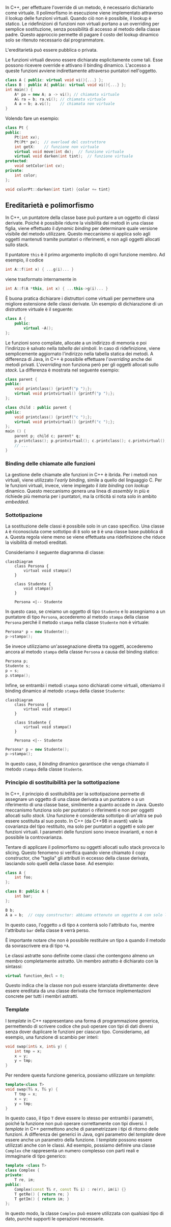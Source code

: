 In C++, per effettuare l'override di un metodo, è necessario dichiararlo come virtuale. Il polimorfismo in esecuzione viene implementato attraverso il lookup delle funzioni virtuali. Quando ciò non è possibile, il lookup è statico. Le ridefinizioni di funzioni non virtuali portano a un overriding per semplice sostituzione, senza possibilità di accesso al metodo della classe padre. Questo approccio permette di pagare il costo del lookup dinamico solo se ritenuto necessario dal programmatore.

L'ereditarietà può essere pubblica o privata.

Le funzioni virtuali devono essere dichiarate esplicitamente come tali. Esse possono ricevere override e attivano il binding dinamico. L'accesso a queste funzioni avviene indirettamente attraverso puntatori nell'oggetto.


```cpp
class A { public: virtual void vi(){...} };
class B : public A{ public: virtual void vi(){...} };
int main() {
	A* pa = new A; a -> vi(); // chiamata virtuale
	A& ra = b; ra.vi(); // chiamata virtuale
	A a = b; a.vi();    // chiamata non virtuale
}
```

Volendo fare un esempio:

```cpp
class Pt {
public:
	Pt(int xv);
	Pt(Pt* pv);  // overload del costruttore
	int getX:    // funzione non virtuale
	virtual void move(int dx);  // funzione virtuale
	virtual void darken(int tint);  // funzione virtuale 
protected:
	void setColor(int cv);
private:
	int color;
};
```

```cpp
void colorPt::darken(int tint) {color += tint}
```


## Ereditarietà e polimorfismo

In C++, un puntatore della classe base può puntare a un oggetto di classi derivate. Poiché è possibile ridurre la visibilità dei metodi in una classe figlia, viene effettuato il *dynamic binding* per determinare quale versione visibile del metodo utilizzare. Questo meccanismo si applica solo agli oggetti mantenuti tramite puntatori o riferimenti, e non agli oggetti allocati sullo stack.

Il puntatore `this` è il primo argomento implicito di ogni funzione membro. Ad esempio, il codice

```cpp
int A::f(int x) { ...g(i)... }
```

viene trasformato internamente in

```cpp
int A::f(A *this, int x) { ...this->g(i)... }
```

È buona pratica dichiarare i distruttori come virtuali per permettere una migliore estensione delle classi derivate. Un esempio di dichiarazione di un distruttore virtuale è il seguente:

```cpp
class A {
    public:
        virtual ~A();
};
```

Le funzioni sono compilate, allocate a un indirizzo di memoria e poi l'indirizzo è salvato nella *tabella dei simboli*. In caso di ridefinizione, viene semplicemente aggiornato l'indirizzo nella tabella statica dei metodi. A differenza di Java, in C++ è possibile effettuare l'*overriding* anche dei metodi privati. L'*overriding* non funziona però per gli oggetti allocati sullo *stack*. La differenza è mostrata nel seguente esempio:

```cpp
class parent {
public:
	void printclass() {printf("p ");};
	virtual void printvirtual() {printf("p ");};
};

class child : public parent {
public:
	void printclass() {printf("c ");};
	virtual void printvirtual() {printf("c ");};
};
main () {
	parent p; child c; parent* q;
	p.printclass(); p.printvirtual(); c.printclass(); c.printvirtual();
	// ...
}
```


### Binding delle chiamate alle funzioni

La gestione delle chiamate alle funzioni in C++ è ibrida. Per i metodi non virtuali, viene utilizzato l'*early binding*, simile a quello del linguaggio C. Per le funzioni virtuali, invece, viene impiegato il *late binding* con *lookup* dinamico. Questo meccanismo genera una linea di *assembly* in più e richiede più memoria per i puntatori, ma la criticità si nota solo in ambito *embedded*.

### Sottotipazione

La sostituzione delle classi è possibile solo in un caso specifico. Una classe `A` è riconosciuta come sottotipo di `B` solo se `B` è una classe base pubblica di `A`. Questa regola viene meno se viene effettuata una ridefinizione che riduce la visibilità di metodi ereditati.

Consideriamo il seguente diagramma di classe:

```mermaid
classDiagram
    class Persona {
        virtual void stampa()
    }

    class Studente {
        void stampa()
    }

    Persona <|-- Studente
```

In questo caso, se creiamo un oggetto di tipo `Studente` e lo assegniamo a un puntatore di tipo `Persona`, accederemo al metodo `stampa` della classe `Persona` perché il metodo `stampa` nella classe `Studente` non è virtuale:

```cpp
Persona* p = new Studente();
p->stampa();
```

Se invece utilizziamo un'assegnazione diretta tra oggetti, accederemo ancora al metodo `stampa` della classe `Persona` a causa del binding statico:

```cpp
Persona p;
Studente s;
p = s;
p.stampa();
```

Infine, se entrambi i metodi `stampa` sono dichiarati come virtuali, otteniamo il binding dinamico al metodo `stampa` della classe `Studente`:

```mermaid
classDiagram
    class Persona {
        virtual void stampa()
    }

    class Studente {
        virtual void stampa()
    }

    Persona <|-- Studente
```

```cpp
Persona* p = new Studente();
p->stampa();
```

In questo caso, il *binding* dinamico garantisce che venga chiamato il metodo `stampa` della classe `Studente`.

### Principio di sostituibilità per la sottotipazione

In C++, il principio di sostituibilità per la sottotipazione permette di assegnare un oggetto di una classe derivata a un puntatore o a un riferimento di una classe base, similmente a quanto accade in Java. Questo meccanismo funziona solo per puntatori o riferimenti e non per oggetti allocati sullo *stack*. Una funzione è considerata sottotipo di un'altra se può essere sostituita al suo posto. In C++ (da C++98 in avanti) vale la covarianza del tipo restituito, ma solo per puntatori a oggetti e solo per funzioni virtuali. I parametri delle funzioni sono invece invarianti, e non è possibile la controvarianza.

Tentare di applicare il polimorfismo su oggetti allocati sullo stack provoca lo slicing. Questo fenomeno si verifica quando viene chiamato il copy constructor, che "taglia" gli attributi in eccesso della classe derivata, lasciando solo quelli della classe base. Ad esempio:

```cpp
class A {
    int foo;
};

class B: public A {
    int bar;
};

B b;
A a = b;  // copy constructor: abbiamo ottenuto un oggetto A con solo l'attributo foo
```

In questo caso, l'oggetto `a` di tipo `A` conterrà solo l'attributo `foo`, mentre l'attributo `bar` della classe `B` verrà perso.

È importante notare che non è possibile restituire un tipo `A` quando il metodo da sovrascrivere era di tipo `*A`.

Le classi astratte sono definite come classi che contengono almeno un membro completamente astratto. Un membro astratto è dichiarato con la sintassi:

```cpp
virtual function_decl = 0;
```

Questo indica che la classe non può essere istanziata direttamente: deve essere ereditata da una classe derivata che fornisce implementazioni concrete per tutti i membri astratti.

### Template

I *template* in C++ rappresentano una forma di programmazione generica, permettendo di scrivere codice che può operare con tipi di dati diversi senza dover duplicare le funzioni per ciascun tipo. Consideriamo, ad esempio, una funzione di scambio per interi:

```cpp
void swap(int& x, int& y) {
    int tmp = x;
    x = y;
    y = tmp;
}
```

Per rendere questa funzione generica, possiamo utilizzare un *template*:

```cpp
template<class T>
void swap(T& x, T& y) {
    T tmp = x;
    x = y;
    y = tmp;
}
```

In questo caso, il tipo `T` deve essere lo stesso per entrambi i parametri, poiché la funzione non può operare correttamente con tipi diversi. I *template* in C++ permettono anche di parametrizzare i tipi di ritorno delle funzioni. A differenza dei generici in Java, ogni parametro del *template* deve essere anche un parametro della funzione. I *template* possono essere utilizzati anche con le classi. Ad esempio, possiamo definire una classe `Complex` che rappresenta un numero complesso con parti reali e immaginarie di tipo generico:

```cpp
template <class T>
class Complex {
private:
    T re, im;
public:
    Complex(const T& r, const T& i) : re(r), im(i) {}
    T getRe() { return re; }
    T getIm() { return im; }
};
```

In questo modo, la classe `Complex` può essere utilizzata con qualsiasi tipo di dato, purché supporti le operazioni necessarie.

